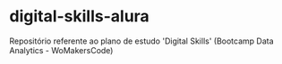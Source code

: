 # digital-skills-alura
Repositório referente ao plano de estudo 'Digital Skills' (Bootcamp Data Analytics - WoMakersCode)
